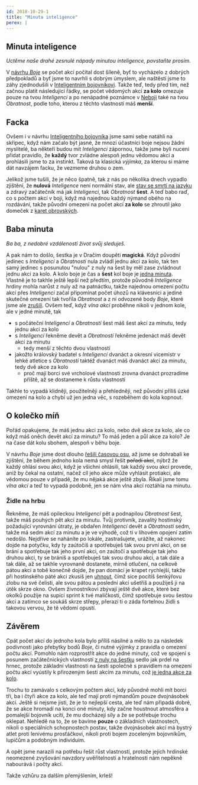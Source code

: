 ```yaml
---
id: 2018-10-29-1
title: "Minuta inteligence"
perex: |
---
```


## Minuta inteligence

*Uctěme naše drahé zesnulé nápady minutou inteligence, povstaňte prosím.*

V [návrhu *Boje*](2018-08-10-boj.md#Počet_akcí) se počet akcí počítal dost šíleně, byť to vycházelo z dobrých předpokladů a byť jsme to navrhli s dobrým úmyslem, ale naštěstí jsme to záhy zjednodušili v [Inteligentním bojovníkovi](2018-10-10-inteligentni_bojovnik.md). Takže teď, tedy před tím, než začnou platit následující řádky, se počet vědomých akcí **za kolo** omezuje pouze na tvou *Inteligenci* a po nenápadné poznámce v [Neboji](2018-10-26-neboj.md#Jenom_akce) také na tvou *Obratnost*, podle toho, kterou z těchto vlastností máš **menší**.

## Facka
Ovšem i v návrhu [Inteligentního bojovníka](2018-10-10-inteligentni_bojovnik.md) jsme sami sebe natáhli na skřipec, když nám začalo být jasné, že mnozí účastníci boje nejsou žádní myslitelé, ba někteří budou mít *Inteligenci* zápornou, takže jsme byli nuceni přidat pravidlo, že **každý** tvor zvládne alespoň jednu vědomou akci a prohlásili jsme to za instinkt. Taková ta klasická *výjimka*, za kterou si máme dát navzájem facku, že vezmeme druhou o zem.

Jelikož jsme tušili, že je něco špatně, tak z nás po několika dnech vypadlo zjištění, že **nulová** *Inteligence* není normální stav, ale [stav se smrtí na jazyku](2018-10-22-nula.md#Šestka) a zdravý začátečník má jak *Inteligenci*, tak *Obratnost* **šest**. A teď babo raď, co s počtem akcí v boji, když má najednou každý nýmand obého na rozdávání, takže původní omezení na počet akcí **za kolo** se zhroutil jako domeček z [karet obrovských](https://www.youtube.com/watch?v=uZSNW4y0Eus).

## Baba minuta

*Ba ba, z nedobré vzdálenosti život svůj sleduješ.*

A pak nám to došlo, šestka je v Dračím doupěti **magická**. Když původní jedinec s *Inteligencí* a *Obratností* nula zvládl jednu akci za kolo, tak ten samý jedinec s posunutou "nulou" z nuly na šest by měl zase zvládnout jednu akci za kolo. A kolo boje je čas a **šest** kol boje je [jedna minuta](https://pph.drdplus.info/?trial=1#tabulka_casu).
Vlastně je to takhle ještě lepší než předtím, protože původně *Inteligence* hrdiny mohla narůst z nuly až na patnáctku, takže najednou omezení počtu akcí přes *Inteligenci* začal připomínat počet úhozů na klávesnici a jediné skutečné omezení tak tvořila *Obratnost* a z ní odvozené body *Boje*, které jsme ale [zrušili](2018-10-26-neboj.md).
Ovšem teď, když *vlna akcí* proběhne nikoli v jednom kole, ale v jedné minutě, tak

- s počáteční *Inteligencí* a *Obratností* šest máš šest akcí za minutu, tedy jednu akci za kolo
- s *Inteligencí* řekněme devět a *Obratností* řekněme jedenáct máš devět akcí za minutu
    - tedy menší z těchto dvou vlastností
- jakožto královský badatel s *Inteligencí* dvanáct a okresní vicemistr v lehké atletice s *Obratností* taktéž dvanáct máš dvanáct akcí za minutu, tedy dvě akce za kolo
    - proč mají borci své vrcholové vlastnosti zrovna dvanáct prozradíme příště, až se dostaneme k růstu vlastností

Takhle to vypadá klidněji, použitelněji a přehledněji, než původní příliš úzké omezení na kolo a chybí už jen jedna věc, s rozeběhem do kola kopnout.

## O kolečko míň

Pořád opakujeme, že máš jednu akci za kolo, nebo dvě akce za kolo, ale co když máš oněch devět akcí za minutu? To máš jeden a půl akce za kolo? Je na čase dát kolu sbohem, alespoň v běhu boje.

V návrhu *Boje* jsme dost dlouho [řešili časovou osu](2018-08-10-boj.md#Boj_a_časová_osa), až jsme se dohrabali ke zjištění, že během jednoho kola nemá smysl řešit ~~pořadí akcí~~, nýbrž že každý ohlásí svou akci, když je všichni ohlásili, tak každý svou akci provede, aniž by čekal na ostatní, načež cíl jeho akce může vyhlásit protiakci, ale vědomou pouze v případě, že mu nějaká akce ještě zbyla. Říkali jsme tomu *vlna akcí* a teď to vypadá podobně, jen se nám vlna akcí roztáhla na minutu.


### Židle na hrbu
Řekněme, že máš opileckou *Inteligenci* pět a podnapilou *Obratnost* šest, takže máš pouhých pět akcí za minutu. Tvůj protivník, zavalitý hostinský požadující vyrovnání útraty, je obdařen *Inteligencí* devět a *Obratností* sedm, takže má sedm akcí za minutu a je ve výhodě, což ti v lihovém opojení zatím nedošlo.
Nejdříve se naháníte po lokále, zastrašujete, urážíte, až nakonec dojde na potyčku, kdy ty zaútočíš a spotřebuješ tak svou první akci, on se brání a spotřebuje tak jeho první akci, on zaútočí a spotřebuje tak jeho druhou akci, ty se bráníš a spotřebuješ tak svou druhou akci, a tak dále a tak dále, až se takhle vyrovnaně dostanete, mírně otlučení, na celkově pátou akci a tobě konečně dojde, že pan domácí je krapet rychlejší, takže při hostinského páté akci zkusíš jen [uhnout](2018-09-19-uhyb.md), čímž sice pocítíš šenkýřovu zlobu na své čelisti, ale svou pátou a poslední akci ušetříš a použiješ ji na útěk skrze okno. Ovšem živnostníkovi zbývají ještě dvě akce, které bez okolků použije na supící sprint k tvé maličkosti, čímž spotřebuje svou šestou akci a zatímco se soukáš skrze střepy, přerazí ti o záda fortelnou židli s takovou vervou, že tě vědomí opustí.

## Závěrem
Cpát počet akcí do jednoho kola bylo příliš násilné a mělo to za následek podivnosti jako přebytky bodů *Boje*, či nutné výjimky z pravidla o omezení počtu akcí.
Pomohlo nám rozprostřít akce do jedné minuty, což ve spojení s posunem začátečnických vlastností [z nuly na šestku](2018-10-22-nula.md#Šestka) sedlo jak prdel na hrnec, protože základní vlastnosti na šesti společně s pravidlem na omezení počtu akcí vyústily k přirozeným šesti akcím za minutu, což [je jedna akce za kolo](https://pph.drdplus.info/?trial=1#tabulka_casu).

Trochu to zamávalo s celkovým počtem akcí, kdy původně mohli mít borci tři, ba i čtyři akce za kolo, ale teď mají proti nýmandům pouze dvojnásobek akcí. Ještě si nejsme jisti, že je to nejlepší cesta, ale teď nám připadá dobré, že se akce hromadí na konci oné minuty, kdy začne houstnout atmosféra a pomalejší bojovník ucítí, že mu docházejí síly a že se potřebuje trochu oklepat. Nehledě na to, že se bavíme **pouze** o základních vlastnostech, nikoli o speciálních schopnostech postav, takže dvojnásobek akcí má bystrý atlet proti lenivému prosťáčkovi, nikoli proti bojem zoceleným bojovníkům, lupičům a podobným individuím.

A opět jsme narazili na potřebu řešit růst vlastností, protože jejich hrdinské neomezené zvyšování navzdory uvěřitelnosti a hratelnosti nám nepěkně nabourává i počty akcí.

Takže vzhůru za dalším přemýšlením, krleš!

